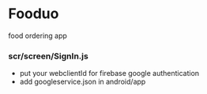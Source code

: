 # Fooduo
food ordering app 
### scr/screen/SignIn.js
* put your webclientId for firebase google authentication 
* add googleservice.json in android/app 
